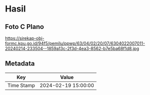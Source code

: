 # Hasil

## Foto C Plano

https://sirekap-obj-formc.kpu.go.id/94f5/pemilu/ppwp/63/04/02/20/07/6304022007011-20240214-233504--1859a13c-2f3d-4ea3-8562-b7e5ba68f1d8.jpg


## Metadata

| Key        | Value               |
| ---------- | ------------------- |
| Time Stamp | 2024-02-19 15:00:00 |



